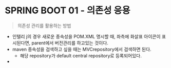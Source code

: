 # SPRING BOOT 01 - 의존성 응용

> 의존성 관리를 활용하는 방법

* 인텔리 j의 경우 새로운 종속성을 POM.XML 명시할 때, 좌측에 화살표 아이콘이 표시된다면, parent에서 버전관리를 하고있는 것이다.
* maven 종속성을 검색하고 싶을 때는 MVCrepository에서 검색하면 된다.
  * 해당 repository가 default central repository로 등록되어있다.
* 